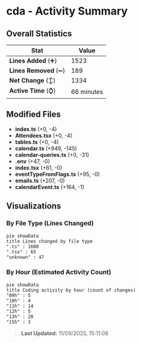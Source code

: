 # cda - Activity Summary 

## Overall Statistics

| Stat                   | Value                                                             |
| ---------------------- | ----------------------------------------------------------------- |
| **Lines Added** (➕)   | 1523                                          |
| **Lines Removed** (➖) | 189                                        |
| **Net Change** (↕)    | 1334                |
| **Active Time** (⌚)   | 66 minutes |


## Modified Files
- **index.ts** (+0, -4)
- **Attendees.tsx** (+0, -4)
- **tables.ts** (+0, -4)
- **calendar.ts** (+949, -145)
- **calendar-queries.ts** (+0, -31)
- **.env** (+47, -0)
- **index.tsx** (+61, -0)
- **eventTypeFromFlags.ts** (+95, -0)
- **emails.ts** (+207, -0)
- **calendarEvent.ts** (+164, -1)

## Visualizations

### By File Type (Lines Changed)

```mermaid
pie showData
title Lines changed by file type
".ts" : 1600
".tsx" : 65
"unknown" : 47
```

### By Hour (Estimated Activity Count)

```mermaid
pie showData
title Coding activity by hour (count of changes)
"09h" : 5
"10h" : 4
"11h" : 14
"12h" : 5
"13h" : 20
"15h" : 3
```


> **Last Updated:** 11/09/2025, 15:11:08